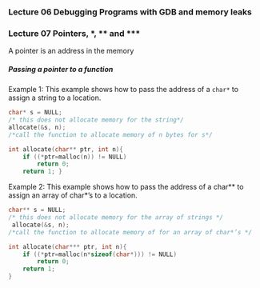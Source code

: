 ### Lecture 06 Debugging Programs with GDB and memory leaks

### Lecture 07 Pointers, *, ** and ***

A pointer is an address in the memory


##### Passing a pointer to a function
Example 1: This example shows how to pass the address of a `char*` to assign a string to a location.
```C
char* s = NULL; 
/* this does not allocate memory for the string*/ 
allocate(&s, n); 
/*call the function to allocate memory of n bytes for s*/

int allocate(char** ptr, int n){ 
    if ((*ptr=malloc(n)) != NULL) 
        return 0;
    return 1; }
```
Example 2: This example shows how to pass the address of a char** to assign an array of char*’s to a location.

```C
char** s = NULL;
/* this does not allocate memory for the array of strings */ 
 allocate(&s, n);
/*call the function to allocate memory of for an array of char*’s */

int allocate(char*** ptr, int n){ 
    if ((*ptr=malloc(n*sizeof(char*))) != NULL) 
        return 0;
    return 1; 
}
```


